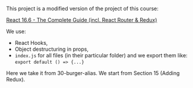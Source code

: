 This project is a modified version of the project of this course: 

[React 16.6 - The Complete Guide (incl. React Router & Redux)](https://www.udemy.com/react-the-complete-guide-incl-redux/)


We use: 
* React Hooks,
* Object destructuring in props,
* `index.js` for all files (in their particular folder) and we export them like: `export default () => {...}`

Here we take it from 30-burger-alias.
We start from Section 15 (Adding Redux).
